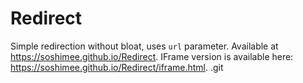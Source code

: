 # Redirect
Simple redirection without bloat, uses `url` parameter.
Available at https://soshimee.github.io/Redirect. IFrame version is available here: https://soshimee.github.io/Redirect/iframe.html.
.git
